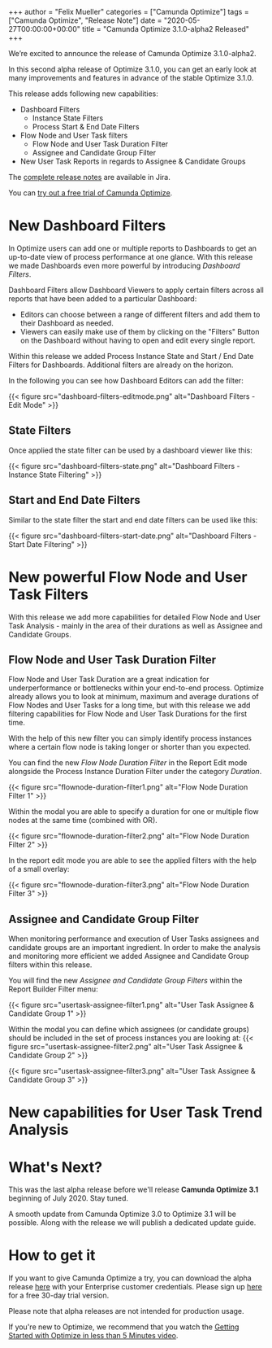 +++
author = "Felix Mueller"
categories = ["Camunda Optimize"]
tags = ["Camunda Optimize", "Release Note"]
date = "2020-05-27T00:00:00+00:00"
title = "Camunda Optimize 3.1.0-alpha2 Released"
+++

We’re excited to announce the release of Camunda Optimize 3.1.0-alpha2.

In this second alpha release of Optimize 3.1.0, you can get an early look at many improvements and features in advance of the stable Optimize 3.1.0.

This release adds following new capabilities:

* Dashboard Filters
  - Instance State Filters
  - Process Start & End Date Filters
* Flow Node and User Task filters
  - Flow Node and User Task Duration Filter
  - Assignee and Candidate Group Filter
* New User Task Reports in regards to Assignee & Candidate Groups


The [complete release notes](https://jira.camunda.com/secure/ReleaseNote.jspa) are available in Jira.

You can [try out a free trial of Camunda Optimize](#how-to-get-it).

# New Dashboard Filters

In Optimize users can add one or multiple reports to Dashboards to get an up-to-date view of process performance at one glance.
With this release we made Dashboards even more powerful by introducing *Dashboard Filters*.

Dashboard Filters allow Dashboard Viewers to apply certain filters across all reports that have been added to a particular Dashboard:

- Editors can choose between a range of different filters and add them to their Dashboard as needed.
- Viewers can easily make use of them by clicking on the "Filters" Button on the Dashboard without having to open and edit every single report.

Within this release we added Process Instance State and Start / End Date Filters for Dashboards. Additional filters are already on the horizon.

In the following you can see how Dashboard Editors can add the filter:

{{< figure src="dashboard-filters-editmode.png" alt="Dashboard Filters - Edit Mode" >}}

## State Filters

Once applied the state filter can be used by a dashboard viewer like this:

{{< figure src="dashboard-filters-state.png" alt="Dashboard Filters - Instance State Filtering" >}}

## Start and End Date Filters

Similar to the state filter the start and end date filters can be used like this:

{{< figure src="dashboard-filters-start-date.png" alt="Dashboard Filters - Start Date Filtering" >}}

# New powerful Flow Node and User Task Filters

With this release we add more capabilities for detailed Flow Node and User Task Analysis - mainly in the area of their durations as well as Assignee and Candidate Groups.

## Flow Node and User Task Duration Filter

Flow Node and User Task Duration are a great indication for underperformance or bottlenecks within your end-to-end process.
Optimize already allows you to look at minimum, maximum and average durations of Flow Nodes and User Tasks for a long time, but with this release we add filtering capabilities for Flow Node and User Task Durations for the first time.

With the help of this new filter you can simply identify process instances where a certain flow node is taking longer or shorter than you expected.

You can find the new *Flow Node Duration Filter* in the Report Edit mode alongside the Process Instance Duration Filter under the category *Duration*.

{{< figure src="flownode-duration-filter1.png" alt="Flow Node Duration Filter 1" >}}

Within the modal you are able to specify a duration for one or multiple flow nodes at the same time (combined with OR).

{{< figure src="flownode-duration-filter2.png" alt="Flow Node Duration Filter 2" >}}

In the report edit mode you are able to see the applied filters with the help of a small overlay:

{{< figure src="flownode-duration-filter3.png" alt="Flow Node Duration Filter 3" >}}

## Assignee and Candidate Group Filter

When monitoring performance and execution of User Tasks assignees and candidate groups are an important ingredient.
In order to make the analysis and monitoring more efficient we added Assignee and Candidate Group filters within this release.

You will find the new *Assignee and Candidate Group Filters* within the Report Builder Filter menu:

{{< figure src="usertask-assignee-filter1.png" alt="User Task Assignee & Candidate Group 1" >}}

Within the modal you can define which assignees (or candidate groups) should be included in the set of process instances you are looking at:
{{< figure src="usertask-assignee-filter2.png" alt="User Task Assignee & Candidate Group 2" >}}


{{< figure src="usertask-assignee-filter3.png" alt="User Task Assignee & Candidate Group 3" >}}

# New capabilities for User Task Trend Analysis




# What's Next?

This was the last alpha release before we'll release **Camunda Optimize 3.1** beginning of July 2020. Stay tuned.

A smooth update from Camunda Optimize 3.0 to Optimize 3.1 will be possible. Along with the release we will publish a dedicated update guide.

# How to get it

If you want to give Camunda Optimize a try, you can download the alpha release [here](https://docs.camunda.org/enterprise/download/#camunda-optimize) with your Enterprise customer credentials. Please sign up [here](https://camunda.com/download/enterprise/) for a free 30-day trial version.

Please note that alpha releases are not intended for production usage.

If you're new to Optimize, we recommend that you watch the [Getting Started with Optimize in less than 5 Minutes video](https://camunda.com/learn/videos/getting-started-optimize/).
